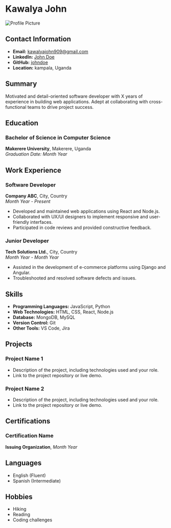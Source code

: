 # Kawalya John

![Profile Picture](profile_picture.jpg)

## Contact Information

- **Email:** kawalyajohn909@gmail.com
- **LinkedIn:** [John Doe](https://www.linkedin.com/in/johndoe/)
- **GitHub:** [johndoe](https://github.com/kawalyajohn)
- **Location:** kampala, Uganda

## Summary

Motivated and detail-oriented software developer with X years of experience in building web applications. Adept at collaborating with cross-functional teams to drive project success. 

## Education

### Bachelor of Science in Computer Science
**Makerere University**, Makerere, Uganda  
*Graduation Date: Month Year*

## Work Experience

### Software Developer
**Company ABC**, City, Country  
*Month Year - Present*

- Developed and maintained web applications using React and Node.js.
- Collaborated with UX/UI designers to implement responsive and user-friendly interfaces.
- Participated in code reviews and provided constructive feedback.

### Junior Developer
**Tech Solutions Ltd.**, City, Country  
*Month Year - Month Year*

- Assisted in the development of e-commerce platforms using Django and Angular.
- Troubleshooted and resolved software defects and issues.

## Skills

- **Programming Languages:** JavaScript, Python
- **Web Technologies:** HTML, CSS, React, Node.js
- **Database:** MongoDB, MySQL
- **Version Control:** Git
- **Other Tools:** VS Code, Jira

## Projects

### Project Name 1
- Description of the project, including technologies used and your role.
- Link to the project repository or live demo.

### Project Name 2
- Description of the project, including technologies used and your role.
- Link to the project repository or live demo.

## Certifications

### Certification Name
**Issuing Organization**, *Month Year*

## Languages

- English (Fluent)
- Spanish (Intermediate)

## Hobbies

- Hiking
- Reading
- Coding challenges

